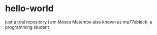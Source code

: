 # hello-world
just a trial repository
i am Moses Matembo also known as ma77eblack, a programming student
